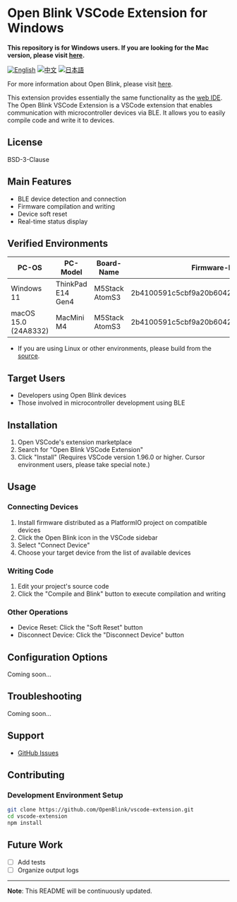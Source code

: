# Open Blink VSCode Extension for Windows

**This repository is for Windows users. If you are looking for the Mac version, please visit [here](https://marketplace.visualstudio.com/items?itemName=OpenBlink.open-blink-vscode-extension).**

[![English](https://img.shields.io/badge/language-English-blue.svg)](README.md)
[![中文](https://img.shields.io/badge/language-中文-red.svg)](README.zh-CN.md)
[![日本語](https://img.shields.io/badge/language-日本語-green.svg)](README.ja.md)

For more information about Open Blink, please visit [here](https://github.com/OpenBlink/openblink).

This extension provides essentially the same functionality as the [web IDE](https://openblink.org/).
The Open Blink VSCode Extension is a VSCode extension that enables communication with microcontroller devices via BLE. It allows you to easily compile code and write it to devices.

## License

BSD-3-Clause

## Main Features

- BLE device detection and connection
- Firmware compilation and writing
- Device soft reset
- Real-time status display

## Verified Environments

| PC-OS | PC-Model | Board-Name | Firmware-hash |
|-------|---------|--------|--------|
| Windows 11 | ThinkPad E14 Gen4 | M5Stack AtomS3 | 2b4100591c5cbf9a20b6042136f3b1259e26a5d7 |
| macOS 15.0 (24A8332) | MacMini M4 | M5Stack AtomS3 | 2b4100591c5cbf9a20b6042136f3b1259e26a5d7 |
- If you are using Linux or other environments, please build from the [source](https://github.com/OpenBlink/openblink-vscode-extension).

## Target Users

- Developers using Open Blink devices
- Those involved in microcontroller development using BLE

## Installation

1. Open VSCode's extension marketplace
2. Search for "Open Blink VSCode Extension"
3. Click "Install"
(Requires VSCode version 1.96.0 or higher. Cursor environment users, please take special note.)

## Usage

### Connecting Devices

1. Install firmware distributed as a PlatformIO project on compatible devices
2. Click the Open Blink icon in the VSCode sidebar
3. Select "Connect Device"
4. Choose your target device from the list of available devices

### Writing Code

1. Edit your project's source code
2. Click the "Compile and Blink" button to execute compilation and writing

### Other Operations

- Device Reset: Click the "Soft Reset" button
- Disconnect Device: Click the "Disconnect Device" button

## Configuration Options

Coming soon...

## Troubleshooting

Coming soon...

## Support

- [GitHub Issues](https://github.com/OpenBlink/vscode-extension/issues)

## Contributing
### Development Environment Setup

```bash
git clone https://github.com/OpenBlink/vscode-extension.git
cd vscode-extension
npm install
```

## Future Work
- [ ] Add tests
- [ ] Organize output logs

---

**Note**: This README will be continuously updated.
